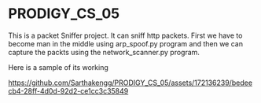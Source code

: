# PRODIGY_CS_05
This  is a packet Sniffer project. It can sniff http packets. First we have to become man in the middle using arp_spoof.py program and then we can capture the packts using the network_scanner.py program. 


Here is a sample of its working


https://github.com/Sarthakengg/PRODIGY_CS_05/assets/172136239/bedeecb4-28ff-4d0d-92d2-ce1cc3c35849


